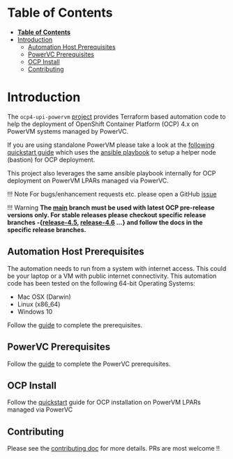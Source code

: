 # **Table of Contents**

- [**Table of Contents**](#table-of-contents)
- [Introduction](#introduction)
  - [Automation Host Prerequisites](#automation-host-prerequisites)
  - [PowerVC Prerequisites](#powervc-prerequisites)
  - [OCP Install](#ocp-install)
  - [Contributing](#contributing)


# Introduction
The `ocp4-upi-powervm` [project](https://github.com/ocp-power-automation/ocp4-upi-powervm) provides Terraform based automation code to help the deployment of OpenShift Container Platform (OCP) 4.x on PowerVM systems managed by PowerVC.

If you are using standalone PowerVM please take a look at the [following quickstart guide](https://github.com/RedHatOfficial/ocp4-helpernode/blob/devel/docs/quickstart-powervm.md)
which uses the [ansible playbook](https://github.com/RedHatOfficial/ocp4-helpernode) to setup a helper node (bastion) for OCP deployment.

This project also leverages the same ansible playbook internally for OCP deployment on PowerVM LPARs managed via PowerVC.

!!! Note
        For bugs/enhancement requests etc. please open a GitHub [issue](https://github.com/ocp-power-automation/ocp4-upi-powervm/issues)

!!! Warning
          **The [main](https://github.com/ocp-power-automation/ocp4-upi-powervm/tree/master) branch must be used with latest OCP pre-release versions only. For stable releases please checkout specific release branches -{[release-4.5](https://github.com/ocp-power-automation/ocp4-upi-powervm/tree/release-4.5), [release-4.6](https://github.com/ocp-power-automation/ocp4-upi-powervm/tree/release-4.6) ...} and follow the docs in the specific release branches.**

## Automation Host Prerequisites

The automation needs to run from a system with internet access. This could be your laptop or a VM with public internet connectivity. This automation code has been tested on the following 64-bit Operating Systems:
- Mac OSX (Darwin)
- Linux (x86_64)
- Windows 10

Follow the [guide](docs/automation_host_prereqs.md) to complete the prerequisites.


## PowerVC Prerequisites

Follow the [guide](docs/ocp_prereqs_powervc.md) to complete the PowerVC prerequisites.

## OCP Install

Follow the [quickstart](docs/quickstart.md) guide for OCP installation on PowerVM LPARs managed via PowerVC

## Contributing
Please see the [contributing doc](CONTRIBUTING.md) for more details.
PRs are most welcome !!
